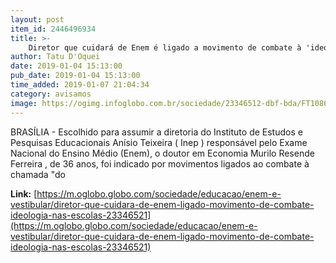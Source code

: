 ```yaml
---
layout: post
item_id: 2446496934
title: >-
    Diretor que cuidará de Enem é ligado a movimento de combate à 'ideologia' nas escolas
author: Tatu D'Oquei
date: 2019-01-04 15:13:00
pub_date: 2019-01-04 15:13:00
time_added: 2019-01-07 21:04:34
category: avisamos
image: https://ogimg.infoglobo.com.br/sociedade/23346512-dbf-bda/FT1086A/652/murilorezende.jpg
---
```


BRASÍLIA - Escolhido para assumir a diretoria do Instituto de Estudos e Pesquisas Educacionais Anísio Teixeira ( Inep ) responsável pelo Exame Nacional do Ensino Médio (Enem), o doutor em Economia Murilo Resende Ferreira , de 36 anos, foi indicado por movimentos ligados ao combate à chamada "do

**Link:** [https://m.oglobo.globo.com/sociedade/educacao/enem-e-vestibular/diretor-que-cuidara-de-enem-ligado-movimento-de-combate-ideologia-nas-escolas-23346521](https://m.oglobo.globo.com/sociedade/educacao/enem-e-vestibular/diretor-que-cuidara-de-enem-ligado-movimento-de-combate-ideologia-nas-escolas-23346521)

